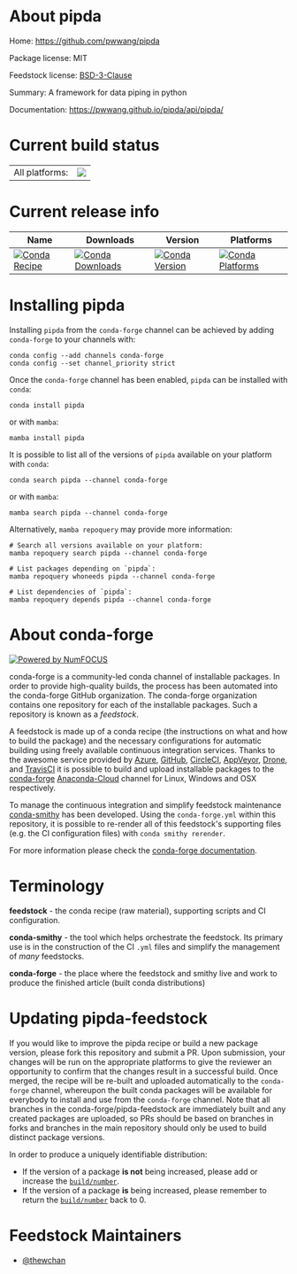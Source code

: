 About pipda
===========

Home: https://github.com/pwwang/pipda

Package license: MIT

Feedstock license: [BSD-3-Clause](https://github.com/conda-forge/pipda-feedstock/blob/main/LICENSE.txt)

Summary: A framework for data piping in python

Documentation: https://pwwang.github.io/pipda/api/pipda/

Current build status
====================


<table><tr><td>All platforms:</td>
    <td>
      <a href="https://dev.azure.com/conda-forge/feedstock-builds/_build/latest?definitionId=14551&branchName=main">
        <img src="https://dev.azure.com/conda-forge/feedstock-builds/_apis/build/status/pipda-feedstock?branchName=main">
      </a>
    </td>
  </tr>
</table>

Current release info
====================

| Name | Downloads | Version | Platforms |
| --- | --- | --- | --- |
| [![Conda Recipe](https://img.shields.io/badge/recipe-pipda-green.svg)](https://anaconda.org/conda-forge/pipda) | [![Conda Downloads](https://img.shields.io/conda/dn/conda-forge/pipda.svg)](https://anaconda.org/conda-forge/pipda) | [![Conda Version](https://img.shields.io/conda/vn/conda-forge/pipda.svg)](https://anaconda.org/conda-forge/pipda) | [![Conda Platforms](https://img.shields.io/conda/pn/conda-forge/pipda.svg)](https://anaconda.org/conda-forge/pipda) |

Installing pipda
================

Installing `pipda` from the `conda-forge` channel can be achieved by adding `conda-forge` to your channels with:

```
conda config --add channels conda-forge
conda config --set channel_priority strict
```

Once the `conda-forge` channel has been enabled, `pipda` can be installed with `conda`:

```
conda install pipda
```

or with `mamba`:

```
mamba install pipda
```

It is possible to list all of the versions of `pipda` available on your platform with `conda`:

```
conda search pipda --channel conda-forge
```

or with `mamba`:

```
mamba search pipda --channel conda-forge
```

Alternatively, `mamba repoquery` may provide more information:

```
# Search all versions available on your platform:
mamba repoquery search pipda --channel conda-forge

# List packages depending on `pipda`:
mamba repoquery whoneeds pipda --channel conda-forge

# List dependencies of `pipda`:
mamba repoquery depends pipda --channel conda-forge
```


About conda-forge
=================

[![Powered by
NumFOCUS](https://img.shields.io/badge/powered%20by-NumFOCUS-orange.svg?style=flat&colorA=E1523D&colorB=007D8A)](https://numfocus.org)

conda-forge is a community-led conda channel of installable packages.
In order to provide high-quality builds, the process has been automated into the
conda-forge GitHub organization. The conda-forge organization contains one repository
for each of the installable packages. Such a repository is known as a *feedstock*.

A feedstock is made up of a conda recipe (the instructions on what and how to build
the package) and the necessary configurations for automatic building using freely
available continuous integration services. Thanks to the awesome service provided by
[Azure](https://azure.microsoft.com/en-us/services/devops/), [GitHub](https://github.com/),
[CircleCI](https://circleci.com/), [AppVeyor](https://www.appveyor.com/),
[Drone](https://cloud.drone.io/welcome), and [TravisCI](https://travis-ci.com/)
it is possible to build and upload installable packages to the
[conda-forge](https://anaconda.org/conda-forge) [Anaconda-Cloud](https://anaconda.org/)
channel for Linux, Windows and OSX respectively.

To manage the continuous integration and simplify feedstock maintenance
[conda-smithy](https://github.com/conda-forge/conda-smithy) has been developed.
Using the ``conda-forge.yml`` within this repository, it is possible to re-render all of
this feedstock's supporting files (e.g. the CI configuration files) with ``conda smithy rerender``.

For more information please check the [conda-forge documentation](https://conda-forge.org/docs/).

Terminology
===========

**feedstock** - the conda recipe (raw material), supporting scripts and CI configuration.

**conda-smithy** - the tool which helps orchestrate the feedstock.
                   Its primary use is in the construction of the CI ``.yml`` files
                   and simplify the management of *many* feedstocks.

**conda-forge** - the place where the feedstock and smithy live and work to
                  produce the finished article (built conda distributions)


Updating pipda-feedstock
========================

If you would like to improve the pipda recipe or build a new
package version, please fork this repository and submit a PR. Upon submission,
your changes will be run on the appropriate platforms to give the reviewer an
opportunity to confirm that the changes result in a successful build. Once
merged, the recipe will be re-built and uploaded automatically to the
`conda-forge` channel, whereupon the built conda packages will be available for
everybody to install and use from the `conda-forge` channel.
Note that all branches in the conda-forge/pipda-feedstock are
immediately built and any created packages are uploaded, so PRs should be based
on branches in forks and branches in the main repository should only be used to
build distinct package versions.

In order to produce a uniquely identifiable distribution:
 * If the version of a package **is not** being increased, please add or increase
   the [``build/number``](https://docs.conda.io/projects/conda-build/en/latest/resources/define-metadata.html#build-number-and-string).
 * If the version of a package **is** being increased, please remember to return
   the [``build/number``](https://docs.conda.io/projects/conda-build/en/latest/resources/define-metadata.html#build-number-and-string)
   back to 0.

Feedstock Maintainers
=====================

* [@thewchan](https://github.com/thewchan/)

